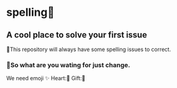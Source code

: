 # spelling💎
## A cool place to solve your first issue 
🎁This repository will always have some spelling issues to correct. 
### 🍕So what are you wating for just change.

We need emoji ✨
Heart:💖
Gift:🎁
